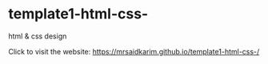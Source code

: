 # template1-html-css-
html &amp; css design

Click to visit the website: https://mrsaidkarim.github.io/template1-html-css-/
